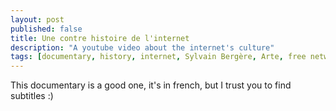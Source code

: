 ```yaml
---
layout: post
published: false
title: Une contre histoire de l'internet
description: "A youtube video about the internet's culture"
tags: [documentary, history, internet, Sylvain Bergère, Arte, free network]
---
```

This documentary is a good one, it's in french, but I trust you to find subtitles :)
